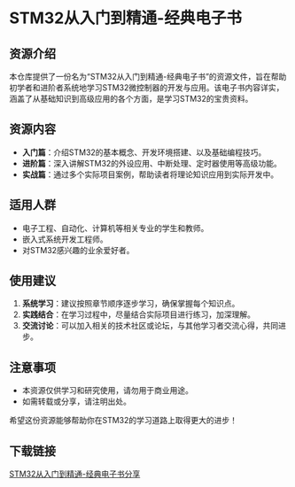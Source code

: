 # STM32从入门到精通-经典电子书

## 资源介绍

本仓库提供了一份名为“STM32从入门到精通-经典电子书”的资源文件，旨在帮助初学者和进阶者系统地学习STM32微控制器的开发与应用。该电子书内容详实，涵盖了从基础知识到高级应用的各个方面，是学习STM32的宝贵资料。

## 资源内容

- **入门篇**：介绍STM32的基本概念、开发环境搭建、以及基础编程技巧。
- **进阶篇**：深入讲解STM32的外设应用、中断处理、定时器使用等高级功能。
- **实战篇**：通过多个实际项目案例，帮助读者将理论知识应用到实际开发中。

## 适用人群

- 电子工程、自动化、计算机等相关专业的学生和教师。
- 嵌入式系统开发工程师。
- 对STM32感兴趣的业余爱好者。

## 使用建议

1. **系统学习**：建议按照章节顺序逐步学习，确保掌握每个知识点。
2. **实践结合**：在学习过程中，尽量结合实际项目进行练习，加深理解。
3. **交流讨论**：可以加入相关的技术社区或论坛，与其他学习者交流心得，共同进步。

## 注意事项

- 本资源仅供学习和研究使用，请勿用于商业用途。
- 如需转载或分享，请注明出处。

希望这份资源能够帮助你在STM32的学习道路上取得更大的进步！

## 下载链接

[STM32从入门到精通-经典电子书分享](https://pan.quark.cn/s/a0162495afa7)